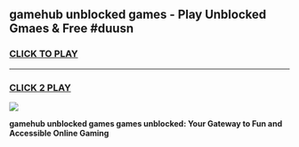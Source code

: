 
## gamehub unblocked games - Play Unblocked Gmaes & Free #duusn
<h3>
<a href="https://news.freeplayer.one?title=gamehub_unblocked_games&ref=03M">CLICK TO PLAY</a></h3>
<hr>

<h3>
<a href="https://news.freeplayer.one?title=gamehub_unblocked_games&ref=03M">CLICK 2 PLAY</a>
  
</h3>

<a href="https://news.freeplayer.one?title=gamehub_unblocked_games&ref=03M"><img src="https://clearcache.store/games.png"></a>


**gamehub unblocked games games unblocked: Your Gateway to Fun and Accessible Online Gaming**
